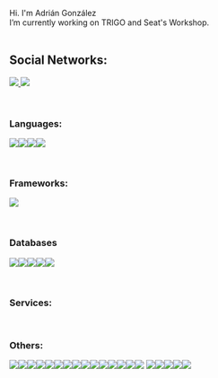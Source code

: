 <!-- BANNER ?? -->

<!-- INTRODUCTION -->
Hi. I'm Adrián González
<br>
I’m currently working on TRIGO and Seat's Workshop.<br><br>

<!-- SOCIAL MEDIA -->
<h2>Social Networks:</h2>
<a href="https://www.linkedin.com/in/adriangonzalezcamacho/">
<img src="https://img.shields.io/badge/linkedin%20-%230077B5.svg?&style=for-the-badge&logo=linkedin&logoColor=white" href="https://www.linkedin.com/in/adriangonzalezcamacho/"/>
</a> 
<a href="https://stackoverflow.com/users/9665560/adriangc24">
<img src="https://img.shields.io/badge/-Stack%20overflow-FE7A16?style=for-the-badge&logo=stack-overflow&logoColor=white"/>
</a>

<!-- TECHNOLOGIES -->
<br><h3>Languages:</h3>
<img src="https://img.shields.io/badge/javascript%20-%23323330.svg?&amp;style=for-the-badge&amp;logo=javascript&amp;logoColor=%23F7DF1E"><img src="https://img.shields.io/badge/html5%20-%23E34F26.svg?&amp;style=for-the-badge&amp;logo=html5&amp;logoColor=white"><img src="https://img.shields.io/badge/css3%20-%231572B6.svg?&amp;style=for-the-badge&amp;logo=css3&amp;logoColor=white"><img src="https://img.shields.io/badge/typescript%20-%23007ACC.svg?&amp;style=for-the-badge&amp;logo=typescript&amp;logoColor=white">

<br><h3>Frameworks:</h3>
<img src="https://img.shields.io/badge/node.js%20-%2343853D.svg?&amp;style=for-the-badge&amp;logo=node.js&amp;logoColor=white">

<br><h3>Databases</h3>
<img src="https://img.shields.io/badge/mysql-%2300f.svg?&amp;style=for-the-badge&amp;logo=mysql&amp;logoColor=white"><img src ="https://img.shields.io/badge/MongoDB-%234ea94b.svg?&amp;style=for-the-badge&amp;logo=mongodb&amp;logoColor=white"><img src ="https://img.shields.io/badge/sqlite-%2307405e.svg?&amp;style=for-the-badge&amp;logo=sqlite&amp;logoColor=white"><img src ="https://img.shields.io/badge/oracle%20-%23F00000.svg?&amp;style=for-the-badge&amp;logo=oracle&amp;logoColor=white"><img src="https://img.shields.io/badge/firebase%20-%23039BE5.svg?&amp;style=for-the-badge&amp;logo=firebase">

<br><h3>Services:</h3>


<br><h3>Others:</h3>


<img src="https://img.shields.io/badge/c%23%20-%23239120.svg?&amp;style=for-the-badge&amp;logo=c-sharp&amp;logoColor=white"><img src="https://img.shields.io/badge/java-%23ED8B00.svg?&amp;style=for-the-badge&amp;logo=java&amp;logoColor=white"><img src="https://img.shields.io/badge/swift-%23FA7343.svg?&amp;style=for-the-badge&amp;logo=swift&amp;logoColor=white"><img src="https://img.shields.io/badge/kotlin-%230095D5.svg?&amp;style=for-the-badge&amp;logo=kotlin&amp;logoColor=white"><img src="https://img.shields.io/badge/express.js%20-%23404d59.svg?&amp;style=for-the-badge"><img src="https://img.shields.io/badge/react%20-%2320232a.svg?&amp;style=for-the-badge&amp;logo=react&amp;logoColor=%2361DAFB"><img src="https://img.shields.io/badge/react_native%20-%2320232a.svg?&amp;style=for-the-badge&amp;logo=react&amp;logoColor=%2361DAFB"><img src="https://img.shields.io/badge/material%20ui%20-%230081CB.svg?&amp;style=for-the-badge&amp;logo=material-ui&amp;logoColor=white"><img src="https://img.shields.io/badge/redux%20-%23593d88.svg?&amp;style=for-the-badge&amp;logo=redux&amp;logoColor=white"><img src="https://img.shields.io/badge/jquery%20-%230769AD.svg?&amp;style=for-the-badge&amp;logo=jquery&amp;logoColor=white"><img src="https://img.shields.io/badge/figma%20-%23F24E1E.svg?&amp;style=for-the-badge&amp;logo=figma&amp;logoColor=white"><img src="https://img.shields.io/badge/git%20-%23F05033.svg?&amp;style=for-the-badge&amp;logo=git&amp;logoColor=white"><img src="https://img.shields.io/badge/github%20-%23121011.svg?&amp;style=for-the-badge&amp;logo=github&amp;logoColor=white"><img src="https://img.shields.io/badge/bitbucket%20-%230047B3.svg?&amp;style=for-the-badge&amp;logo=bitbucket&amp;logoColor=white"><img src="https://img.shields.io/badge/AWS%20-%23FF9900.svg?&amp;style=for-the-badge&amp;logo=amazon-aws&amp;logoColor=white"> <img src="https://img.shields.io/badge/Google%20Cloud%20-%234285F4.svg?&amp;style=for-the-badge&amp;logo=google-cloud&amp;logoColor=white"><img src="https://img.shields.io/badge/heroku%20-%23430098.svg?&amp;style=for-the-badge&amp;logo=heroku&amp;logoColor=white"><img src="https://img.shields.io/badge/apache%20-%23D42029.svg?&amp;style=for-the-badge&amp;logo=apache&amp;logoColor=white"><img src="https://img.shields.io/badge/unity%20-%23000000.svg?&amp;style=for-the-badge&amp;logo=unity&amp;logoColor=white"><img src="https://img.shields.io/badge/-Raspberry%20Pi-C51A4A?style=for-the-badge&amp;logo=Raspberry-Pi">
